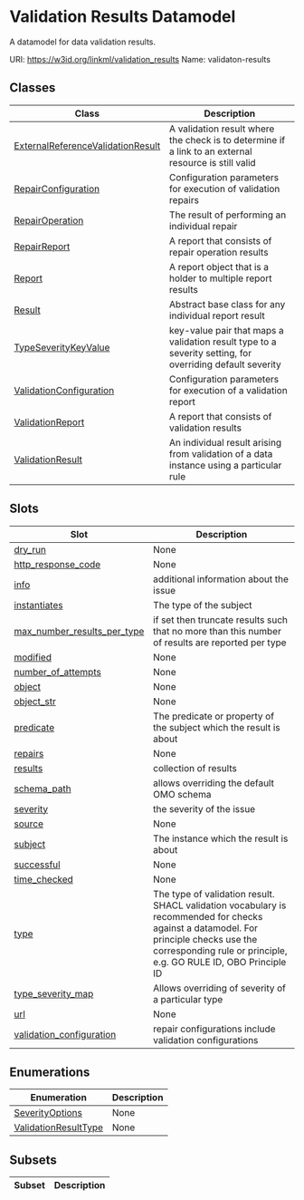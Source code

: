 # Validation Results Datamodel

A datamodel for data validation results.

URI: https://w3id.org/linkml/validation_results
Name: validaton-results

## Classes

| Class | Description |
| --- | --- |
| [ExternalReferenceValidationResult](ExternalReferenceValidationResult.md) | A validation result where the check is to determine if a link to an external resource is still valid |
| [RepairConfiguration](RepairConfiguration.md) | Configuration parameters for execution of validation repairs |
| [RepairOperation](RepairOperation.md) | The result of performing an individual repair |
| [RepairReport](RepairReport.md) | A report that consists of repair operation results |
| [Report](Report.md) | A report object that is a holder to multiple report results |
| [Result](Result.md) | Abstract base class for any individual report result |
| [TypeSeverityKeyValue](TypeSeverityKeyValue.md) | key-value pair that maps a validation result type to a severity setting, for overriding default severity |
| [ValidationConfiguration](ValidationConfiguration.md) | Configuration parameters for execution of a validation report |
| [ValidationReport](ValidationReport.md) | A report that consists of validation results |
| [ValidationResult](ValidationResult.md) | An individual result arising from validation of a data instance using a particular rule |


## Slots

| Slot | Description |
| --- | --- |
| [dry_run](dry_run.md) | None |
| [http_response_code](http_response_code.md) | None |
| [info](info.md) | additional information about the issue |
| [instantiates](instantiates.md) | The type of the subject |
| [max_number_results_per_type](max_number_results_per_type.md) | if set then truncate results such that no more than this number of results are reported per type |
| [modified](modified.md) | None |
| [number_of_attempts](number_of_attempts.md) | None |
| [object](object.md) | None |
| [object_str](object_str.md) | None |
| [predicate](predicate.md) | The predicate or property of the subject which the result is about |
| [repairs](repairs.md) | None |
| [results](results.md) | collection of results |
| [schema_path](schema_path.md) | allows overriding the default OMO schema |
| [severity](severity.md) | the severity of the issue |
| [source](source.md) | None |
| [subject](subject.md) | The instance which the result is about |
| [successful](successful.md) | None |
| [time_checked](time_checked.md) | None |
| [type](type.md) | The type of validation result. SHACL validation vocabulary is recommended for checks against a datamodel. For principle checks use the corresponding rule or principle, e.g. GO RULE ID, OBO Principle ID |
| [type_severity_map](type_severity_map.md) | Allows overriding of severity of a particular type |
| [url](url.md) | None |
| [validation_configuration](validation_configuration.md) | repair configurations include validation configurations |


## Enumerations

| Enumeration | Description |
| --- | --- |
| [SeverityOptions](SeverityOptions.md) | None |
| [ValidationResultType](ValidationResultType.md) | None |


## Subsets

| Subset | Description |
| --- | --- |
